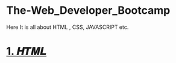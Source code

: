 # The-Web_Developer_Bootcamp
Here It is all about HTML , CSS, JAVASCRIPT etc.

<h1> <a href= "https://github.com/AvinandanBose/HTML-Revision-"> 1. 𝑯𝑻𝑴𝑳 </h1>
